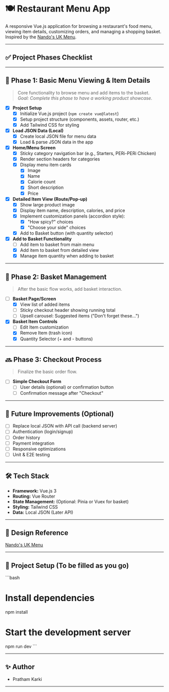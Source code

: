 
# 🍽️ Restaurant Menu App

A responsive Vue.js application for browsing a restaurant's food menu, viewing item details, customizing orders, and managing a shopping basket. Inspired by the [Nando's UK Menu](https://www.nandos.co.uk/food/menu/).

---

## ✅ Project Phases Checklist

---

## 📌 Phase 1: Basic Menu Viewing & Item Details

> Core functionality to browse menu and add items to the basket.  
> _Goal: Complete this phase to have a working product showcase._

- [X] **Project Setup**
  - [X] Initialize Vue.js project (`npm create vue@latest`)
  - [X] Setup project structure (components, assets, router, etc.)
  - [X] Add Tailwind CSS for styling

- [X] **Load JSON Data (Local)**
  - [X] Create local JSON file for menu data
  - [X] Load & parse JSON data in the app

- [X] **Home/Menu Screen**
  - [X] Sticky category navigation bar (e.g., Starters, PERi-PERi Chicken)
  - [X] Render section headers for categories
  - [X] Display menu item cards
    - [X] Image
    - [X] Name
    - [X] Calorie count
    - [X] Short description
    - [X] Price

- [X] **Detailed Item View (Route/Pop-up)**
  - [X] Show large product image
  - [X] Display item name, description, calories, and price
  - [X] Implement customization panels (accordion style):
    - [X] "How spicy?" choices
    - [X] "Choose your side" choices
  - [X] Add to Basket button (with quantity selector)

- [X] **Add to Basket Functionality**
  - [ ] Add item to basket from main menu
  - [X] Add item to basket from detailed view
  - [X] Manage item quantity when adding to basket

---

## 🚀 Phase 2: Basket Management

> After the basic flow works, add basket interaction.

- [ ] **Basket Page/Screen**
  - [X] View list of added items
  - [ ] Sticky checkout header showing running total
  - [ ] Upsell carousel: Suggested items ("Don't forget these...")

- [X] **Basket Item Controls**
  - [ ] Edit Item customization
  - [X] Remove Item (trash icon)
  - [X] Quantity Selector (+ and - buttons)

---

## 🔜 Phase 3: Checkout Process

> Finalize the basic order flow.

- [ ] **Simple Checkout Form**
  - [ ] User details (optional) or confirmation button
  - [ ] Confirmation message after "Checkout"

---

## 🔧 Future Improvements (Optional)

- [ ] Replace local JSON with API call (backend server)
- [ ] Authentication (login/signup)
- [ ] Order history
- [ ] Payment integration
- [ ] Responsive optimizations
- [ ] Unit & E2E testing

---

## 🛠️ Tech Stack

- **Framework:** Vue.js 3
- **Routing:** Vue Router
- **State Management:** (Optional: Pinia or Vuex for basket)
- **Styling:** Tailwind CSS
- **Data:** Local JSON (Later API)

---

## 🔗 Design Reference

[Nando's UK Menu](https://www.nandos.co.uk/food/menu/)

---

## 📂 Project Setup (To be filled as you go)

\`\`\`bash
# Install dependencies
npm install

# Start the development server
npm run dev
\`\`\`

---

## ✨ Author

- Pratham Karki

---
